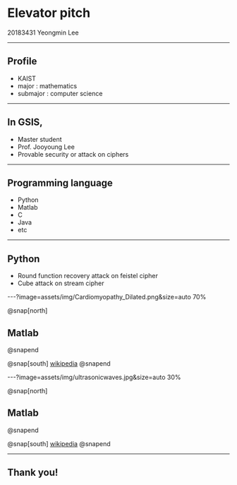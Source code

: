 # Elevator pitch

20183431
Yeongmin Lee

---

## Profile

- KAIST
- major : mathematics
- submajor : computer science

---

## In GSIS,

- Master student
- Prof. Jooyoung Lee
- Provable security or attack on ciphers

---

## Programming language

- Python
- Matlab
- C
- Java
- etc

---

## Python

- Round function recovery attack on feistel cipher
- Cube attack on stream cipher

---?image=assets/img/Cardiomyopathy_Dilated.png&size=auto 70%

@snap[north]
## Matlab
@snapend

@snap[south]
[wikipedia](https://en.wikipedia.org/wiki/Dilated_cardiomyopathy)
@snapend

---?image=assets/img/ultrasonicwaves.jpg&size=auto 30%

@snap[north]
## Matlab
@snapend

@snap[south]
[wikipedia](https://en.wikipedia.org/wiki/Dilated_cardiomyopathy)
@snapend

---

## Thank you!
